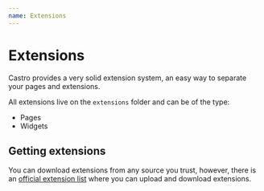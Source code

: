 ```yaml
---
name: Extensions
---
```


# Extensions

Castro provides a very solid extension system, an easy way to separate your pages and extensions.

All extensions live on the `extensions` folder and can be of the type:

- Pages
- Widgets

## Getting extensions

You can download extensions from any source you trust, however, there is an [official extension list](https://plugins.castroaac.org) where you can upload and download extensions.